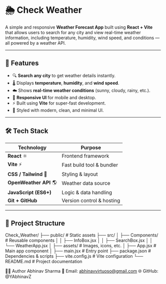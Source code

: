# 🌦️ Check Weather

A simple and responsive **Weather Forecast App** built using **React + Vite** that allows users to search for any city and view real-time weather information, including temperature, humidity, wind speed, and conditions — all powered by a weather API.

---



## 📌 Features

- 🔍 **Search any city** to get weather details instantly.
- 🌡️ Displays **temperature**, **humidity**, and **wind speed**.
- ☁️ Shows **real-time weather conditions** (sunny, cloudy, rainy, etc.).
- 📱 **Responsive UI** for mobile and desktop.
- ⚡ Built using **Vite** for super-fast development.
- 🎨 Styled with modern, clean, and minimal UI.

---

## 🛠️ Tech Stack

| **Technology** | **Purpose** |
|---------------|-------------|
| **React** ⚛️ | Frontend framework |
| **Vite** ⚡ | Fast build tool & bundler |
| **CSS / Tailwind** 🎨 | Styling & layout |
| **OpenWeather API** 🌎 | Weather data source |
| **JavaScript (ES6+)** | Logic & data handling |
| **Git + GitHub** | Version control & hosting |

---

## 📂 Project Structure

Check_Weather/
├── public/ # Static assets
├── src/
│ ├── Components/ # Reusable components
│ │ ├── InfoBox.jsx
│ │ ├── SearchBox.jsx
│ │ └── WeatherApp.jsx
│ ├── assets/ # Images, icons, etc.
│ ├── App.jsx # Main app component
│ ├── main.jsx # Entry point
├── package.json # Dependencies & scripts
├── vite.config.js # Vite configuration
└── README.md # Project documentation


🧑‍💻 Author
Abhinav Sharma
📧 Email: abhinavvirtuoso@gmail.com
🌐 GitHub: @YAbhinavZ


